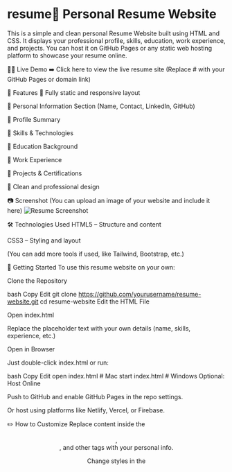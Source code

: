 # resume📄 Personal Resume Website
This is a simple and clean personal Resume Website built using HTML and CSS. It displays your professional profile, skills, education, work experience, and projects. You can host it on GitHub Pages or any static web hosting platform to showcase your resume online.

🧑‍💼 Live Demo
➡️ Click here to view the live resume site (Replace # with your GitHub Pages or domain link)

📁 Features
📌 Fully static and responsive layout

📌 Personal Information Section (Name, Contact, LinkedIn, GitHub)

📌 Profile Summary

📌 Skills & Technologies

📌 Education Background

📌 Work Experience

📌 Projects & Certifications

📌 Clean and professional design

📷 Screenshot
(You can upload an image of your website and include it here)
![Resume Screenshot](screenshot.png)

🛠️ Technologies Used
HTML5 – Structure and content

CSS3 – Styling and layout

(You can add more tools if used, like Tailwind, Bootstrap, etc.)

🚀 Getting Started
To use this resume website on your own:

Clone the Repository

bash
Copy
Edit
git clone https://github.com/yourusername/resume-website.git
cd resume-website
Edit the HTML File

Open index.html

Replace the placeholder text with your own details (name, skills, experience, etc.)

Open in Browser

Just double-click index.html or run:

bash
Copy
Edit
open index.html  # Mac
start index.html # Windows
Optional: Host Online

Push to GitHub and enable GitHub Pages in the repo settings.

Or host using platforms like Netlify, Vercel, or Firebase.

✏️ How to Customize
Replace content inside the <header>, <section>, and other tags with your personal info.

Change styles in the <style> tag or link an external style.css.

Add your photo, more sections (e.g., awards, testimonials), or social icons.

📄 License
This project is open source and available under the MIT License.

🙌 Credits
Created by Your Name – feel free to use and modify this project for your own resume site!
